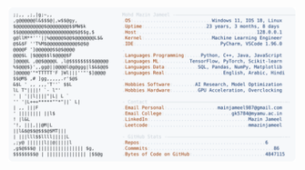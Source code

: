 <picture>
  <source srcset="https://raw.githubusercontent.com/mmazinjameel/mmazinjameel/main/dark_mode.svg?v=1739449055" media="(prefers-color-scheme: dark)">
  <img src="https://raw.githubusercontent.com/mmazinjameel/mmazinjameel/main/light_mode.svg?v=1739449055">
</picture>

